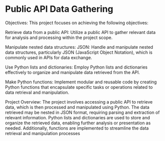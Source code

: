 # Public API Data Gathering 

Objectives:
This project focuses on achieving the following objectives:

Retrieve data from a public API: Utilize a public API to gather relevant data for analysis and processing within the project scope.

Manipulate nested data structures: JSON: Handle and manipulate nested data structures, particularly JSON (JavaScript Object Notation), which is commonly used in APIs for data exchange.

Use Python lists and dictionaries: Employ Python lists and dictionaries effectively to organize and manipulate data retrieved from the API.

Make Python functions: Implement modular and reusable code by creating Python functions that encapsulate specific tasks or operations related to data retrieval and manipulation.

Project Overview:
The project involves accessing a public API to retrieve data, which is then processed and manipulated using Python. The data retrieved may be nested in JSON format, requiring parsing and extraction of relevant information. Python lists and dictionaries are used to store and organize the retrieved data, enabling further analysis or presentation as needed. Additionally, functions are implemented to streamline the data retrieval and manipulation processes
